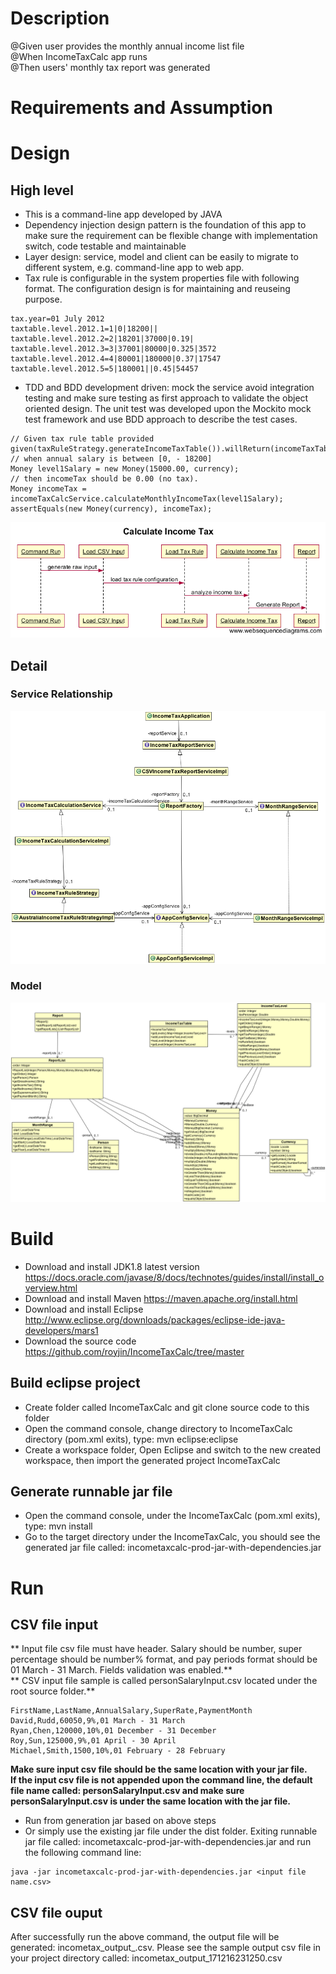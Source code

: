 # Description

@Given user provides the monthly annual income list file  
@When IncomeTaxCalc app runs  
@Then users' monthly tax report was generated  

# Requirements and Assumption



# Design
## High level
* This is a command-line app developed by JAVA
* Dependency injection design pattern is the foundation of this app to make sure the requirement can be flexible change with implementation switch, code testable and maintainable  
* Layer design: service, model and client can be easily to migrate to different system, e.g. command-line app to web app.
* Tax rule is configurable in the system properties file with following format. The configuration design is for maintaining and reuseing purpose.  
```
tax.year=01 July 2012  
taxtable.level.2012.1=1|0|18200||
taxtable.level.2012.2=2|18201|37000|0.19|
taxtable.level.2012.3=3|37001|80000|0.325|3572
taxtable.level.2012.4=4|80001|180000|0.37|17547
taxtable.level.2012.5=5|180001||0.45|54457 
```
* TDD and BDD development driven: mock the service avoid integration testing and make sure testing as first approach to validate the object oriented design. The unit test was developed upon the Mockito mock test framework and use BDD approach to describe the test cases.  
```
// Given tax rule table provided  
given(taxRuleStrategy.generateIncomeTaxTable()).willReturn(incomeTaxTable);  
// when annual salary is between [0, - 18200]  
Money level1Salary = new Money(15000.00, currency);  
// then incomeTax should be 0.00 (no tax).  
Money incomeTax = incomeTaxCalcService.calculateMonthlyIncomeTax(level1Salary);  
assertEquals(new Money(currency), incomeTax);  
```
![alt tag](https://raw.githubusercontent.com/royjin/IncomeTaxCalc/master/CalculateIncomeTax.png)

## Detail
### Service Relationship
![alt tag](https://raw.githubusercontent.com/royjin/IncomeTaxCalc/master/servicediagram.png)
### Model
![alt tag](https://raw.githubusercontent.com/royjin/IncomeTaxCalc/master/modelrelationship.png)


# Build
* Download and install JDK1.8 latest version https://docs.oracle.com/javase/8/docs/technotes/guides/install/install_overview.html  
* Download and install Maven https://maven.apache.org/install.html  
* Download and install Eclipse http://www.eclipse.org/downloads/packages/eclipse-ide-java-developers/mars1
* Download the source code https://github.com/royjin/IncomeTaxCalc/tree/master  
## Build eclipse project
* Create folder called IncomeTaxCalc and git clone source code to this folder
* Open the command console, change directory to IncomeTaxCalc directory (pom.xml exits), type: mvn eclipse:eclipse  
* Create a workspace folder, Open Eclipse and switch to the new created workspace, then import the generated project IncomeTaxCalc  

## Generate runnable jar file
* Open the command console, under the IncomeTaxCalc (pom.xml exits), type: mvn install
* Go to the target directory under the IncomeTaxCalc, you should see the generated jar file called: incometaxcalc-prod-jar-with-dependencies.jar  


# Run
## CSV file input
** Input file csv file must have header. Salary should be number, super percentage should be number% format, and pay periods format should be 01 March - 31 March. Fields validation was enabled.**  
** CSV input file sample is called personSalaryInput.csv located under the root source folder.**  
```
FirstName,LastName,AnnualSalary,SuperRate,PaymentMonth  
David,Rudd,60050,9%,01 March - 31 March  
Ryan,Chen,120000,10%,01 December - 31 December  
Roy,Sun,125000,9%,01 April - 30 April  
Michael,Smith,1500,10%,01 February - 28 February  
```

**Make sure input csv file should be the same location with your jar file.**  
**If the input csv file is not appended upon the command line, the default file name called: personSalaryInput.csv and make sure personSalaryInput.csv is under the same location with the jar file.**     


* Run from generation jar based on above steps
* Or simply use the existing jar file under the dist folder. Exiting runnable jar file called: incometaxcalc-prod-jar-with-dependencies.jar and run the following command line:  
```
java -jar incometaxcalc-prod-jar-with-dependencies.jar <input file name.csv>
```

## CSV file ouput
After successfully run the above command, the output file will be generated: incometax_output_<datetime>.csv. Please see the sample output csv file in your project directory called: incometax_output_171216231250.csv  
